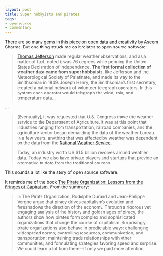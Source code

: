 ```yaml
---
layout: post
title: Super hobbyists and pirates
tags:
- opensource
- commentary
---
```


There are so many gems in this piece on [open data and creativity](http://aseemsharma.info/2015/06/11/open-data-and-creativity/) by Aseem Sharma. But one thing struck me as it relates to open source software:

> [Thomas Jefferson](https://en.wikipedia.org/wiki/Thomas_Jefferson) made regular weather observations, and as a matter of fact, noted it was 76 degrees while penning the United States Declaration of Independence. **The first formal collection of weather data came from super hobbyists**, like Jefferson and the Meteorological Society of Palatinate, and made its way to the Smithsonian in 1849. Joseph Henry, the Smithsonian’s first secretary, created a national network of volunteer telegraph operators. In this system each operator would telegraph the wind, rain, and temperature data…

…

> \[Eventually], it was requested that U.S. Congress move the weather service to the Department of Agriculture. It was at this point that industries ranging from transportation, railroad companies, and the agriculture sector began demanding the data of the weather bureau. In a few years, anything that was affected by weather was dependent on the data from the [National Weather Service](http://www.weather.gov/).
>
> Today, an industry worth US $1.5 billion revolves around weather data. Today, we also have private players and startups that provide an alternative to data from the traditional sources.

This sounds a lot like the story of open source software.

It reminds me of the book [The Pirate Organization: Lessons from the Fringes of Capitalism](https://www.amazon.com/dp/B00ADOG9K8/tag=opensoulorg0d-20). From the summary:

> In The Pirate Organization, Rodolphe Durand and Jean-Philippe Vergne argue that piracy drives capitalism’s evolution and foreshadows the direction of the economy. Through a rigorous yet engaging analysis of the history and golden ages of piracy, the authors show how pirates form complex and sophisticated organizations that change the course of capitalism. Surprisingly, pirate organizations also behave in predictable ways: challenging widespread norms; controlling resources, communication, and transportation; maintaining trade relationships with other communities; and formulating strategies favoring speed and surprise. We could learn a lot from them—if only we paid more attention.
